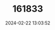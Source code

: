 ---
title: "161833"
category: "Isoetes boryana"
draft: false
date: 2024-02-22 13:03:52
languages:
  English: ["Gascoyne Quillwort"]
---